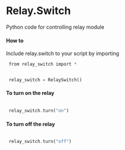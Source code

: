 # Relay.Switch
Python code for controlling relay module

#### How to
 Include relay.switch to your script by importing

   ```php
    from relay_switch import *


    relay_switch = RelaySwitch()
   ```

#### To turn on the relay

   ```php

    relay_switch.turn("on")
   ```


#### To turn off the relay

   ```php

    relay_switch.turn("off")
   ```